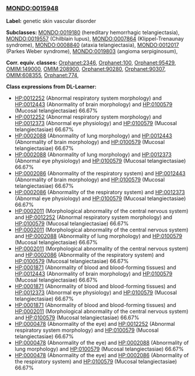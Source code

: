 
### [MONDO:0015948](http://purl.obolibrary.org/obo/MONDO_0015948)
**Label:** genetic skin vascular disorder

**Subclasses:** [MONDO:0019180](http://purl.obolibrary.org/obo/MONDO_0019180) (hereditary hemorrhagic telangiectasia), [MONDO:0019557](http://purl.obolibrary.org/obo/MONDO_0019557) (Chilblain lupus), [MONDO:0007864](http://purl.obolibrary.org/obo/MONDO_0007864) (Klippel-Trenaunay syndrome), [MONDO:0008840](http://purl.obolibrary.org/obo/MONDO_0008840) (ataxia telangiectasia), [MONDO:0012017](http://purl.obolibrary.org/obo/MONDO_0012017) (Parkes Weber syndrome), [MONDO:0019803](http://purl.obolibrary.org/obo/MONDO_0019803) (angioma serpiginosum), 

**Corr. equiv. classes:** [Orphanet:2346](http://www.orpha.net/ORDO/Orphanet_2346), [Orphanet:100](http://www.orpha.net/ORDO/Orphanet_100), [Orphanet:95429](http://www.orpha.net/ORDO/Orphanet_95429), [OMIM:149000](http://purl.obolibrary.org/obo/OMIM_149000), [OMIM:208900](http://purl.obolibrary.org/obo/OMIM_208900), [Orphanet:90280](http://www.orpha.net/ORDO/Orphanet_90280), [Orphanet:90307](http://www.orpha.net/ORDO/Orphanet_90307), [OMIM:608355](http://purl.obolibrary.org/obo/OMIM_608355), [Orphanet:774](http://www.orpha.net/ORDO/Orphanet_774), 

**Class expressions from DL-Learner:**

- [HP:0012252](http://purl.obolibrary.org/obo/HP_0012252) (Abnormal respiratory system morphology) and [HP:0012443](http://purl.obolibrary.org/obo/HP_0012443) (Abnormality of brain morphology) and [HP:0100579](http://purl.obolibrary.org/obo/HP_0100579) (Mucosal telangiectasiae) 66.67%
- [HP:0012252](http://purl.obolibrary.org/obo/HP_0012252) (Abnormal respiratory system morphology) and [HP:0012373](http://purl.obolibrary.org/obo/HP_0012373) (Abnormal eye physiology) and [HP:0100579](http://purl.obolibrary.org/obo/HP_0100579) (Mucosal telangiectasiae) 66.67%
- [HP:0002088](http://purl.obolibrary.org/obo/HP_0002088) (Abnormality of lung morphology) and [HP:0012443](http://purl.obolibrary.org/obo/HP_0012443) (Abnormality of brain morphology) and [HP:0100579](http://purl.obolibrary.org/obo/HP_0100579) (Mucosal telangiectasiae) 66.67%
- [HP:0002088](http://purl.obolibrary.org/obo/HP_0002088) (Abnormality of lung morphology) and [HP:0012373](http://purl.obolibrary.org/obo/HP_0012373) (Abnormal eye physiology) and [HP:0100579](http://purl.obolibrary.org/obo/HP_0100579) (Mucosal telangiectasiae) 66.67%
- [HP:0002086](http://purl.obolibrary.org/obo/HP_0002086) (Abnormality of the respiratory system) and [HP:0012443](http://purl.obolibrary.org/obo/HP_0012443) (Abnormality of brain morphology) and [HP:0100579](http://purl.obolibrary.org/obo/HP_0100579) (Mucosal telangiectasiae) 66.67%
- [HP:0002086](http://purl.obolibrary.org/obo/HP_0002086) (Abnormality of the respiratory system) and [HP:0012373](http://purl.obolibrary.org/obo/HP_0012373) (Abnormal eye physiology) and [HP:0100579](http://purl.obolibrary.org/obo/HP_0100579) (Mucosal telangiectasiae) 66.67%
- [HP:0002011](http://purl.obolibrary.org/obo/HP_0002011) (Morphological abnormality of the central nervous system) and [HP:0012252](http://purl.obolibrary.org/obo/HP_0012252) (Abnormal respiratory system morphology) and [HP:0100579](http://purl.obolibrary.org/obo/HP_0100579) (Mucosal telangiectasiae) 66.67%
- [HP:0002011](http://purl.obolibrary.org/obo/HP_0002011) (Morphological abnormality of the central nervous system) and [HP:0002088](http://purl.obolibrary.org/obo/HP_0002088) (Abnormality of lung morphology) and [HP:0100579](http://purl.obolibrary.org/obo/HP_0100579) (Mucosal telangiectasiae) 66.67%
- [HP:0002011](http://purl.obolibrary.org/obo/HP_0002011) (Morphological abnormality of the central nervous system) and [HP:0002086](http://purl.obolibrary.org/obo/HP_0002086) (Abnormality of the respiratory system) and [HP:0100579](http://purl.obolibrary.org/obo/HP_0100579) (Mucosal telangiectasiae) 66.67%
- [HP:0001871](http://purl.obolibrary.org/obo/HP_0001871) (Abnormality of blood and blood-forming tissues) and [HP:0012443](http://purl.obolibrary.org/obo/HP_0012443) (Abnormality of brain morphology) and [HP:0100579](http://purl.obolibrary.org/obo/HP_0100579) (Mucosal telangiectasiae) 66.67%
- [HP:0001871](http://purl.obolibrary.org/obo/HP_0001871) (Abnormality of blood and blood-forming tissues) and [HP:0012373](http://purl.obolibrary.org/obo/HP_0012373) (Abnormal eye physiology) and [HP:0100579](http://purl.obolibrary.org/obo/HP_0100579) (Mucosal telangiectasiae) 66.67%
- [HP:0001871](http://purl.obolibrary.org/obo/HP_0001871) (Abnormality of blood and blood-forming tissues) and [HP:0002011](http://purl.obolibrary.org/obo/HP_0002011) (Morphological abnormality of the central nervous system) and [HP:0100579](http://purl.obolibrary.org/obo/HP_0100579) (Mucosal telangiectasiae) 66.67%
- [HP:0000478](http://purl.obolibrary.org/obo/HP_0000478) (Abnormality of the eye) and [HP:0012252](http://purl.obolibrary.org/obo/HP_0012252) (Abnormal respiratory system morphology) and [HP:0100579](http://purl.obolibrary.org/obo/HP_0100579) (Mucosal telangiectasiae) 66.67%
- [HP:0000478](http://purl.obolibrary.org/obo/HP_0000478) (Abnormality of the eye) and [HP:0002088](http://purl.obolibrary.org/obo/HP_0002088) (Abnormality of lung morphology) and [HP:0100579](http://purl.obolibrary.org/obo/HP_0100579) (Mucosal telangiectasiae) 66.67%
- [HP:0000478](http://purl.obolibrary.org/obo/HP_0000478) (Abnormality of the eye) and [HP:0002086](http://purl.obolibrary.org/obo/HP_0002086) (Abnormality of the respiratory system) and [HP:0100579](http://purl.obolibrary.org/obo/HP_0100579) (Mucosal telangiectasiae) 66.67%


